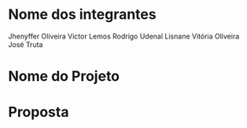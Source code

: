 # Nome dos integrantes
Jhenyffer Oliveira
Victor Lemos
Rodrigo Udenal
Lisnane Vitória Oliveira
José Truta

# Nome do Projeto

# Proposta 
